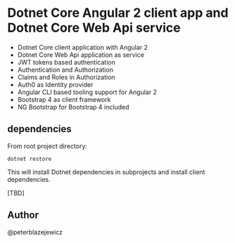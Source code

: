 # Dotnet Core Angular 2 client app and Dotnet Core Web Api service

- Dotnet Core client application with Angular 2
- Dotnet Core Web Api application as service
- JWT tokens based authentication
- Authentication and Authorization
- Claims and Roles in Authorization
- Auth0 as Identity provider
- Angular CLI based tooling support for Angular 2
- Bootstrap 4 as client framework
- NG Bootstrap for Bootstrap 4 included

## dependencies

From root project directory:
```
dotnet restore
```
This will install Dotnet dependencies in subprojects and install client dependencies.

[TBD]

## Author 
@peterblazejewicz